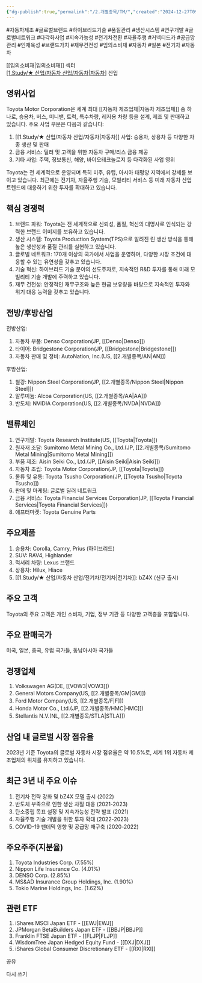 ```yaml
---
{"dg-publish":true,"permalink":"/2.개별종목/TM/","created":"2024-12-27T09:49:40.938+09:00","updated":"2025-07-29T21:37:05.279+09:00"}
---
```


#자동차제조 #글로벌브랜드 #하이브리드기술 #품질관리 #생산시스템 #연구개발 #글로벌네트워크 #다각화사업 #지속가능성 #전기차전환 #자율주행 #커넥티드카 #공급망관리 #인재육성 #브랜드가치 #재무건전성 #임의소비재 #자동차 #일본 #전기차 #자동차 


[[임의소비재\|임의소비재]] 섹터  
[[1.Study/★ 산업/자동차 산업/자동차\|자동차]](Automobiles) 산업

## 영위사업

Toyota Motor Corporation은 세계 최대 [[자동차 제조업체\|자동차 제조업체]] 중 하나로, 승용차, 버스, 미니밴, 트럭, 특수차량, 레저용 차량 등을 설계, 제조 및 판매하고 있습니다. 주요 사업 부문은 다음과 같습니다:

1. [[1.Study/★ 산업/자동차 산업/자동차\|자동차]] 사업: 승용차, 상용차 등 다양한 차종 생산 및 판매
2. 금융 서비스: 딜러 및 고객을 위한 자동차 구매/리스 금융 제공
3. 기타 사업: 주택, 정보통신, 해양, 바이오테크놀로지 등 다각화된 사업 영위

Toyota는 전 세계적으로 운영되며 특히 미주, 유럽, 아시아 태평양 지역에서 강세를 보이고 있습니다. 최근에는 전기차, 자율주행 기술, 모빌리티 서비스 등 미래 자동차 산업 트렌드에 대응하기 위한 투자를 확대하고 있습니다.

## 핵심 경쟁력

1. 브랜드 파워: Toyota는 전 세계적으로 신뢰성, 품질, 혁신의 대명사로 인식되는 강력한 브랜드 이미지를 보유하고 있습니다.
2. 생산 시스템: Toyota Production System(TPS)으로 알려진 린 생산 방식을 통해 높은 생산성과 품질 관리를 실현하고 있습니다.
3. 글로벌 네트워크: 170개 이상의 국가에서 사업을 운영하며, 다양한 시장 조건에 대응할 수 있는 유연성을 갖추고 있습니다.
4. 기술 혁신: 하이브리드 기술 분야의 선도주자로, 지속적인 R&D 투자를 통해 미래 모빌리티 기술 개발에 주력하고 있습니다.
5. 재무 건전성: 안정적인 재무구조와 높은 현금 보유량을 바탕으로 지속적인 투자와 위기 대응 능력을 갖추고 있습니다.

## 전방/후방산업

전방산업:

1. 자동차 부품: Denso Corporation(JP, [[Denso\|Denso]])
2. 타이어: Bridgestone Corporation(JP, [[Bridgestone\|Bridgestone]])
3. 자동차 판매 및 정비: AutoNation, Inc.(US, [[2.개별종목/AN\|AN]])

후방산업:

1. 철강: Nippon Steel Corporation(JP, [[2.개별종목/Nippon Steel\|Nippon Steel]])
2. 알루미늄: Alcoa Corporation(US, [[2.개별종목/AA\|AA]])
3. 반도체: NVIDIA Corporation(US, [[2.개별종목/NVDA\|NVDA]])

## 밸류체인

1. 연구개발: Toyota Research Institute(US, [[Toyota\|Toyota]])
2. 원자재 조달: Sumitomo Metal Mining Co., Ltd.(JP, [[2.개별종목/Sumitomo Metal Mining\|Sumitomo Metal Mining]])
3. 부품 제조: Aisin Seiki Co., Ltd.(JP, [[Aisin Seiki\|Aisin Seiki]])
4. 자동차 조립: Toyota Motor Corporation(JP, [[Toyota\|Toyota]])
5. 물류 및 유통: Toyota Tsusho Corporation(JP, [[Toyota Tsusho\|Toyota Tsusho]])
6. 판매 및 마케팅: 글로벌 딜러 네트워크
7. 금융 서비스: Toyota Financial Services Corporation(JP, [[Toyota Financial Services\|Toyota Financial Services]])
8. 애프터마켓: Toyota Genuine Parts

## 주요제품

1. 승용차: Corolla, Camry, Prius (하이브리드)
2. SUV: RAV4, Highlander
3. 럭셔리 차량: Lexus 브랜드
4. 상용차: Hilux, Hiace
5. [[1.Study/★ 산업/자동차 산업/전기차/전기차\|전기차]]: bZ4X (신규 출시)

## 주요 고객

Toyota의 주요 고객은 개인 소비자, 기업, 정부 기관 등 다양한 고객층을 포함합니다.

## 주요 판매국가

미국, 일본, 중국, 유럽 국가들, 동남아시아 국가들

## 경쟁업체

1. Volkswagen AG(DE, [[VOW3\|VOW3]])
2. General Motors Company(US, [[2.개별종목/GM\|GM]])
3. Ford Motor Company(US, [[2.개별종목/F\|F]])
4. Honda Motor Co., Ltd.(JP, [[2.개별종목/HMC\|HMC]])
5. Stellantis N.V.(NL, [[2.개별종목/STLA\|STLA]])

## 산업 내 글로벌 시장 점유율

2023년 기준 Toyota의 글로벌 자동차 시장 점유율은 약 10.5%로, 세계 1위 자동차 제조업체의 위치를 유지하고 있습니다.

## 최근 3년 내 주요 이슈

1. 전기차 전략 강화 및 bZ4X 모델 출시 (2022)
2. 반도체 부족으로 인한 생산 차질 대응 (2021-2023)
3. 탄소중립 목표 설정 및 지속가능성 전략 발표 (2021)
4. 자율주행 기술 개발을 위한 투자 확대 (2022-2023)
5. COVID-19 팬데믹 영향 및 공급망 재구축 (2020-2022)

## 주요주주(지분율)

1. Toyota Industries Corp. (7.55%)
2. Nippon Life Insurance Co. (4.01%)
3. DENSO Corp. (2.85%)
4. MS&AD Insurance Group Holdings, Inc. (1.90%)
5. Tokio Marine Holdings, Inc. (1.62%)

## 관련 ETF

1. iShares MSCI Japan ETF - [[EWJ\|EWJ]]
2. JPMorgan BetaBuilders Japan ETF - [[BBJP\|BBJP]]
3. Franklin FTSE Japan ETF - [[FLJP\|FLJP]]
4. WisdomTree Japan Hedged Equity Fund - [[DXJ\|DXJ]]
5. iShares Global Consumer Discretionary ETF - [[RXI\|RXI]]

공유

다시 쓰기